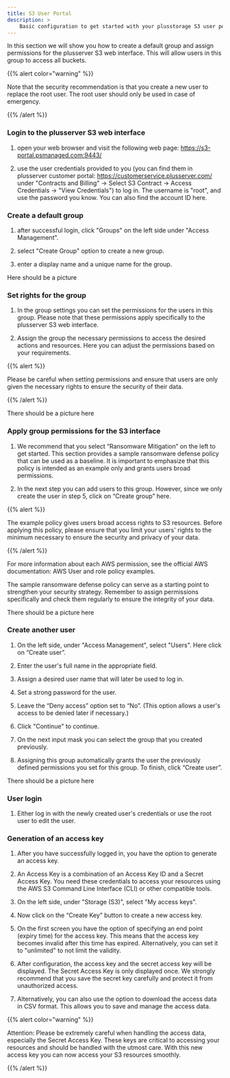 ```yaml
---
title: S3 User Portal
description: >
    Basic configuration to get started with your plusstorage S3 user portal.
---
```


In this section we will show you how to create a default group and assign permissions for the plusserver S3 web interface. This will allow users in this group to access all buckets.

{{% alert color="warning" %}}

Note that the security recommendation is that you create a new user to replace the root user. The root user should only be used in case of emergency.

{{% /alert %}}

### Login to the plusserver S3 web interface

1. open your web browser and visit the following web page: <https://s3-portal.psmanaged.com:9443/>

2. use the user credentials provided to you (you can find them in plusserver customer portal: <https://customerservice.plusserver.com/> under "Contracts and Billing" → Select S3 Contract → Access Credentials → "View Credentials") to log in. The username is "root", and use the password you know. You can also find the account ID here.

### Create a default group

1. after successful login, click "Groups" on the left side under "Access Management".

2. select "Create Group" option to create a new group.

3. enter a display name and a unique name for the group.

Here should be a picture

### Set rights for the group

1. In the group settings you can set the permissions for the users in this group. Please note that these permissions apply specifically to the plusserver S3 web interface.

2. Assign the group the necessary permissions to access the desired actions and resources. Here you can adjust the permissions based on your requirements.

{{% alert %}}

Please be careful when setting permissions and ensure that users are only given the necessary rights to ensure the security of their data.

{{% /alert %}}

There should be a picture here

### Apply group permissions for the S3 interface

1. We recommend that you select “Ransomware Mitigation” on the left to get started. This section provides a sample ransomware defense policy that can be used as a baseline. It is important to emphasize that this policy is intended as an example only and grants users broad permissions.

2. In the next step you can add users to this group. However, since we only create the user in step 5, click on “Create group” here.

{{% alert %}}

The example policy gives users broad access rights to S3 resources. Before applying this policy, please ensure that you limit your users' rights to the minimum necessary to ensure the security and privacy of your data.

{{% /alert %}}

For more information about each AWS permission, see the official AWS documentation: AWS User and role policy examples.

The sample ransomware defense policy can serve as a starting point to strengthen your security strategy. Remember to assign permissions specifically and check them regularly to ensure the integrity of your data.

There should be a picture here

### Create another user

1. On the left side, under "Access Management", select "Users". Here click on “Create user”.

2. Enter the user's full name in the appropriate field.

3. Assign a desired user name that will later be used to log in.

4. Set a strong password for the user.

5. Leave the “Deny access” option set to “No”. (This option allows a user's access to be denied later if necessary.)

6. Click "Continue" to continue.

7. On the next input mask you can select the group that you created previously.

8. Assigning this group automatically grants the user the previously defined permissions you set for this group. To finish, click “Create user”.

There should be a picture here

### User login

1. Either log in with the newly created user's credentials or use the root user to edit the user.

### Generation of an access key

1. After you have successfully logged in, you have the option to generate an access key.

2. An Access Key is a combination of an Access Key ID and a Secret Access Key. You need these credentials to access your resources using the AWS S3 Command Line Interface (CLI) or other compatible tools.

3. On the left side, under "Storage (S3)", select "My access keys".
4. Now click on the “Create Key” button to create a new access key.
5. On the first screen you have the option of specifying an end point (expiry time) for the access key. This means that the access key becomes invalid after this time has expired. Alternatively, you can set it to "unlimited" to not limit the validity.
6. After configuration, the access key and the secret access key will be displayed. The Secret Access Key is only displayed once. We strongly recommend that you save the secret key carefully and protect it from unauthorized access.
7. Alternatively, you can also use the option to download the access data in CSV format. This allows you to save and manage the access data.

{{% alert color="warning" %}}

Attention: Please be extremely careful when handling the access data, especially the Secret Access Key. These keys are critical to accessing your resources and should be handled with the utmost care. With this new access key you can now access your S3 resources smoothly.

{{% /alert %}}
